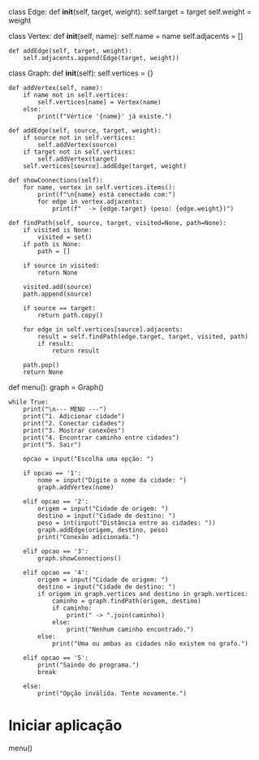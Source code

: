 class Edge:
    def __init__(self, target, weight):
        self.target = target
        self.weight = weight


class Vertex:
    def __init__(self, name):
        self.name = name
        self.adjacents = []

    def addEdge(self, target, weight):
        self.adjacents.append(Edge(target, weight))


class Graph:
    def __init__(self):
        self.vertices = {}

    def addVertex(self, name):
        if name not in self.vertices:
            self.vertices[name] = Vertex(name)
        else:
            print(f"Vértice '{name}' já existe.")

    def addEdge(self, source, target, weight):
        if source not in self.vertices:
            self.addVertex(source)
        if target not in self.vertices:
            self.addVertex(target)
        self.vertices[source].addEdge(target, weight)

    def showConnections(self):
        for name, vertex in self.vertices.items():
            print(f"\n{name} está conectado com:")
            for edge in vertex.adjacents:
                print(f"  -> {edge.target} (peso: {edge.weight})")

    def findPath(self, source, target, visited=None, path=None):
        if visited is None:
            visited = set()
        if path is None:
            path = []

        if source in visited:
            return None

        visited.add(source)
        path.append(source)

        if source == target:
            return path.copy()

        for edge in self.vertices[source].adjacents:
            result = self.findPath(edge.target, target, visited, path)
            if result:
                return result

        path.pop()
        return None


def menu():
    graph = Graph()

    while True:
        print("\n--- MENU ---")
        print("1. Adicionar cidade")
        print("2. Conectar cidades")
        print("3. Mostrar conexões")
        print("4. Encontrar caminho entre cidades")
        print("5. Sair")

        opcao = input("Escolha uma opção: ")

        if opcao == '1':
            nome = input("Digite o nome da cidade: ")
            graph.addVertex(nome)

        elif opcao == '2':
            origem = input("Cidade de origem: ")
            destino = input("Cidade de destino: ")
            peso = int(input("Distância entre as cidades: "))
            graph.addEdge(origem, destino, peso)
            print("Conexão adicionada.")

        elif opcao == '3':
            graph.showConnections()

        elif opcao == '4':
            origem = input("Cidade de origem: ")
            destino = input("Cidade de destino: ")
            if origem in graph.vertices and destino in graph.vertices:
                caminho = graph.findPath(origem, destino)
                if caminho:
                    print(" -> ".join(caminho))
                else:
                    print("Nenhum caminho encontrado.")
            else:
                print("Uma ou ambas as cidades não existem no grafo.")

        elif opcao == '5':
            print("Saindo do programa.")
            break

        else:
            print("Opção inválida. Tente novamente.")


# Iniciar aplicação
menu()
